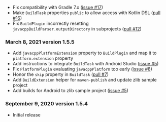 
 * Fix compatibility with Gradle 7.x ([issue #17](https://github.com/bytedeco/gradle-javacpp/issues/17))
 * Make `BuildTask` properties `public` to allow access with Kotlin DSL ([pull #16](https://github.com/bytedeco/gradle-javacpp/issues/16))
 * Fix `BuildPlugin` incorrectly resetting `javacppBuildParser.outputDirectory` in subprojects ([pull #12](https://github.com/bytedeco/gradle-javacpp/issues/12))

### March 8, 2021 version 1.5.5
 * Add `javacppPlatformExtension` property to `BuildPlugin` and map it to `platform.extension` property
 * Add instructions to integrate `BuildTask` with Android Studio ([issue #5](https://github.com/bytedeco/gradle-javacpp/issues/5))
 * Fix `PlatformPlugin` evaluating `javacppPlatform` too early ([issue #8](https://github.com/bytedeco/gradle-javacpp/issues/8))
 * Honor the `skip` property in `BuildTask` ([pull #7](https://github.com/bytedeco/gradle-javacpp/issues/7))
 * Add `BuildExtension` helper for `maven-publish` and update zlib sample project
 * Add builds for Android to zlib sample project ([issue #5](https://github.com/bytedeco/gradle-javacpp/issues/5))

### September 9, 2020 version 1.5.4
 * Initial release
